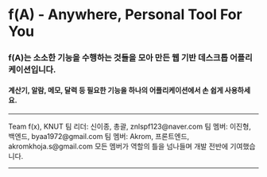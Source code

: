 f(A) - Anywhere, Personal Tool For You
===
### f(A)는 소소한 기능을 수행하는 것들을 모아 만든 웹 기반 데스크톱 어플리케이션입니다.
#### 계산기, 알람, 메모, 달력 등 필요한 기능을 하나의 어플리케이션에서 손 쉽게 사용하세요.

<hr />
Team f(x), KNUT   
팀 리더: 신이종, 총괄, znlspf123@naver.com   
팀 멤버: 이진형, 백엔드, byaa1972@gmail.com   
팀 멤버: Akrom, 프론트엔드, akromkhoja.s@gmail.com   
모든 멤버가 역할의 틀을 넘나들며 개발 전반에 기여했습니다.   
<hr />